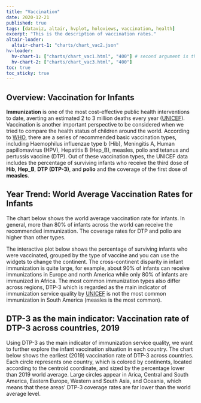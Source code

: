 ```yaml
---
title: "Vaccination"
date: 2020-12-21
published: true
tags: [dataviz, altair, hvplot, holoviews, vaccination, health]
excerpt: "This is the description of vaccination rates."
altair-loader:
  altair-chart-1: "charts/chart_vac2.json"
hv-loader:
  hv-chart-1: ["charts/chart_vac1.html", "400"] # second argument is the height
  hv-chart-2: ["charts/chart_vac3.html", "400"]
toc: true
toc_sticky: true
---
```

## Overview: Vaccination for Infants
**Immunization** is one of the most cost-effective public health interventions to date, averting an estimated 2 to 3 million deaths every year ([UNICEF](https://data.unicef.org/topic/child-health/immunization/)). Vaccination is another important perspective to be considered when we tried to compare the health status of children around the world. According to [WHO](https://www.who.int/news-room/fact-sheets/detail/immunization-coverage), there are a series of recommended basic vaccination types, including Haemophilus influenzae type b (Hib), Meningitis A, Human papillomavirus (HPV), Hepatitis B (Hep_B), measles, polio and tetanus and pertussis vaccine (DTP). Out of these vaccination types, the UNICEF data includes the percentage of surviving infants who receive the third dose of **Hib**, **Hep_B**, **DTP (DTP-3)**, and **polio** and the coverage of the first dose of **measles**. 

## Year Trend: World Average Vaccination Rates for Infants

The chart below shows the world average vaccination rate for infants. In general, more than 80% of infants across the world can receive the recommended immunization. The coverage rates for DTP and polio are higher than other types.

<div id="hv-chart-2"></div>

The interactive plot below shows the percentage of surviving infants who were vaccinated, grouped by the type of vaccine and you can use the widgets to change the continent. The cross-continent disparity in infant immunization is quite large, for example, about 90% of infants can receive immunizations in Europe and north America while only 80% of infants are immunized in Africa. The most common immunization types also differ across regions, DTP-3 which is regarded as the main indicator of immunization service quality by [UNICEF](https://data.unicef.org/topic/child-health/immunization/) is not the most common immunization in South America (measles is the most common).

<div id="hv-chart-1"></div>


## DTP-3 as the main indicator: Vaccination rate of DTP-3 across countries, 2019

Using DTP-3 as the main indicator of immunization service quality, we want to further explore the infant vaccination situation in each country. The chart below shows the earliest (2019) vaccination rate of DTP-3 across countries. Each circle represents one country, which is colored by continents, located according to the centroid coordinate, and sized by the percentage lower than 2019 world average. Large circles appear in Arica, Central and South America, Eastern Europe, Western and South Asia, and Oceania, which means that these areas' DTP-3 coverage rates are far lower than the world average level.

<div id="altair-chart-1"></div>

